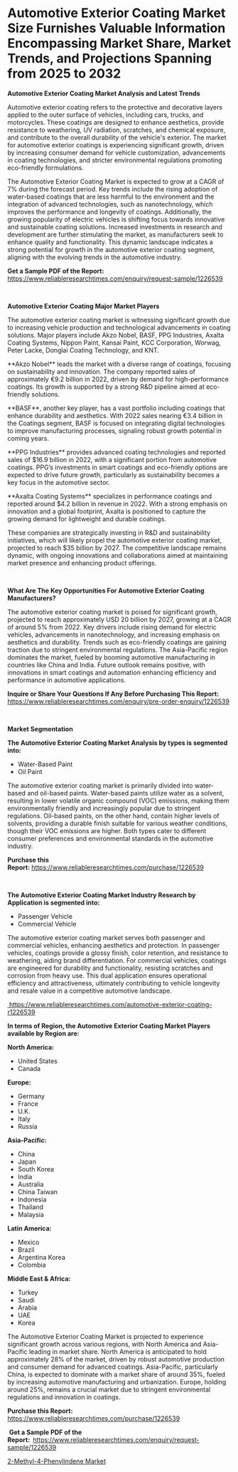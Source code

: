 <p><h1>Automotive Exterior Coating Market Size Furnishes Valuable Information Encompassing Market Share, Market Trends, and Projections Spanning from 2025 to 2032</h1></p><p><strong>Automotive Exterior Coating Market Analysis and Latest Trends</strong></p>
<p><p>Automotive exterior coating refers to the protective and decorative layers applied to the outer surface of vehicles, including cars, trucks, and motorcycles. These coatings are designed to enhance aesthetics, provide resistance to weathering, UV radiation, scratches, and chemical exposure, and contribute to the overall durability of the vehicle's exterior. The market for automotive exterior coatings is experiencing significant growth, driven by increasing consumer demand for vehicle customization, advancements in coating technologies, and stricter environmental regulations promoting eco-friendly formulations.</p><p>The Automotive Exterior Coating Market is expected to grow at a CAGR of 7% during the forecast period. Key trends include the rising adoption of water-based coatings that are less harmful to the environment and the integration of advanced technologies, such as nanotechnology, which improves the performance and longevity of coatings. Additionally, the growing popularity of electric vehicles is shifting focus towards innovative and sustainable coating solutions. Increased investments in research and development are further stimulating the market, as manufacturers seek to enhance quality and functionality. This dynamic landscape indicates a strong potential for growth in the automotive exterior coating segment, aligning with the evolving trends in the automotive industry.</p></p>
<p><strong>Get a Sample PDF of the Report:&nbsp;</strong> <a href="https://www.reliableresearchtimes.com/enquiry/request-sample/1226539?utm_campaign=2006&utm_medium=2&utm_source=Github&utm_content=ia&utm_term=03042025&utm_id=automotive-exterior-coating">https://www.reliableresearchtimes.com/enquiry/request-sample/1226539</a></p>
<p>&nbsp;</p>
<p><strong>Automotive Exterior Coating Major Market Players</strong></p>
<p><p>The automotive exterior coating market is witnessing significant growth due to increasing vehicle production and technological advancements in coating solutions. Major players include Akzo Nobel, BASF, PPG Industries, Axalta Coating Systems, Nippon Paint, Kansai Paint, KCC Corporation, Worwag, Peter Lacke, Donglai Coating Technology, and KNT. </p><p>**Akzo Nobel** leads the market with a diverse range of coatings, focusing on sustainability and innovation. The company reported sales of approximately €9.2 billion in 2022, driven by demand for high-performance coatings. Its growth is supported by a strong R&D pipeline aimed at eco-friendly solutions.</p><p>**BASF**, another key player, has a vast portfolio including coatings that enhance durability and aesthetics. With 2022 sales nearing €3.4 billion in the Coatings segment, BASF is focused on integrating digital technologies to improve manufacturing processes, signaling robust growth potential in coming years.</p><p>**PPG Industries** provides advanced coating technologies and reported sales of $16.9 billion in 2022, with a significant portion from automotive coatings. PPG’s investments in smart coatings and eco-friendly options are expected to drive future growth, particularly as sustainability becomes a key focus in the automotive sector.</p><p>**Axalta Coating Systems** specializes in performance coatings and reported around $4.2 billion in revenue in 2022. With a strong emphasis on innovation and a global footprint, Axalta is positioned to capture the growing demand for lightweight and durable coatings.</p><p>These companies are strategically investing in R&D and sustainability initiatives, which will likely propel the automotive exterior coating market, projected to reach $35 billion by 2027. The competitive landscape remains dynamic, with ongoing innovations and collaborations aimed at maintaining market presence and enhancing product offerings.</p></p>
<p>&nbsp;</p>
<p><strong>What Are The Key Opportunities For Automotive Exterior Coating Manufacturers?</strong></p>
<p><p>The automotive exterior coating market is poised for significant growth, projected to reach approximately USD 20 billion by 2027, growing at a CAGR of around 5% from 2022. Key drivers include rising demand for electric vehicles, advancements in nanotechnology, and increasing emphasis on aesthetics and durability. Trends such as eco-friendly coatings are gaining traction due to stringent environmental regulations. The Asia-Pacific region dominates the market, fueled by booming automotive manufacturing in countries like China and India. Future outlook remains positive, with innovations in smart coatings and automation enhancing efficiency and performance in automotive applications.</p></p>
<p><strong>Inquire or Share Your Questions If Any Before Purchasing This Report:</strong> <a href="https://www.reliableresearchtimes.com/enquiry/pre-order-enquiry/1226539?utm_campaign=2006&utm_medium=2&utm_source=Github&utm_content=ia&utm_term=03042025&utm_id=automotive-exterior-coating">https://www.reliableresearchtimes.com/enquiry/pre-order-enquiry/1226539</a></p>
<p>&nbsp;</p>
<p><strong>Market Segmentation</strong></p>
<p><strong>The Automotive Exterior Coating Market Analysis by types is segmented into:</strong></p>
<p><ul><li>Water-Based Paint</li><li>Oil Paint</li></ul></p>
<p><p>The automotive exterior coating market is primarily divided into water-based and oil-based paints. Water-based paints utilize water as a solvent, resulting in lower volatile organic compound (VOC) emissions, making them environmentally friendly and increasingly popular due to stringent regulations. Oil-based paints, on the other hand, contain higher levels of solvents, providing a durable finish suitable for various weather conditions, though their VOC emissions are higher. Both types cater to different consumer preferences and environmental standards in the automotive industry.</p></p>
<p><strong>Purchase this Report:&nbsp;</strong><a href="https://www.reliableresearchtimes.com/purchase/1226539?utm_campaign=2006&utm_medium=2&utm_source=Github&utm_content=ia&utm_term=03042025&utm_id=automotive-exterior-coating">https://www.reliableresearchtimes.com/purchase/1226539</a></p>
<p>&nbsp;</p>
<p><strong>The Automotive Exterior Coating Market Industry Research by Application is segmented into:</strong></p>
<p><ul><li>Passenger Vehicle</li><li>Commercial Vehicle</li></ul></p>
<p><p>The automotive exterior coating market serves both passenger and commercial vehicles, enhancing aesthetics and protection. In passenger vehicles, coatings provide a glossy finish, color retention, and resistance to weathering, aiding brand differentiation. For commercial vehicles, coatings are engineered for durability and functionality, resisting scratches and corrosion from heavy use. This dual application ensures operational efficiency and attractiveness, ultimately contributing to vehicle longevity and resale value in a competitive automotive landscape.</p></p>
<p><a href="https://www.reliableresearchtimes.com/automotive-exterior-coating-r1226539?utm_campaign=2006&utm_medium=2&utm_source=Github&utm_content=ia&utm_term=03042025&utm_id=automotive-exterior-coating">&nbsp;https://www.reliableresearchtimes.com/automotive-exterior-coating-r1226539</a></p>
<p><strong>In terms of Region, the Automotive Exterior Coating Market Players available by Region are:</strong></p>
<p>
    <p> <strong> North America: </strong>
        <ul>
            <li>United States</li>
            <li>Canada</li>
        </ul>
        </p> 
    <p> <strong> Europe: </strong>
        <ul>
            <li>Germany</li>
            <li>France</li>
            <li>U.K.</li>
            <li>Italy</li>
            <li>Russia</li>
        </ul>
        </p> 
    <p> <strong> Asia-Pacific: </strong>
        <ul>
            <li>China</li>
            <li>Japan</li>
            <li>South Korea</li>
            <li>India</li>
            <li>Australia</li>
            <li>China Taiwan</li>
            <li>Indonesia</li>
            <li>Thailand</li>
            <li>Malaysia</li>
        </ul>
        </p> 
    <p> <strong> Latin America: </strong>
        <ul>
            <li>Mexico</li>
            <li>Brazil</li>
            <li>Argentina Korea</li>
            <li>Colombia</li>
        </ul>
        </p> 
    <p> <strong> Middle East & Africa: </strong>
        <ul>
            <li>Turkey</li>
            <li>Saudi</li>
            <li>Arabia</li>
            <li>UAE</li>
            <li>Korea</li>
        </ul>
    </p>
    </p>
<p><p>The Automotive Exterior Coating Market is projected to experience significant growth across various regions, with North America and Asia-Pacific leading in market share. North America is anticipated to hold approximately 28% of the market, driven by robust automotive production and consumer demand for advanced coatings. Asia-Pacific, particularly China, is expected to dominate with a market share of around 35%, fueled by increasing automotive manufacturing and urbanization. Europe, holding around 25%, remains a crucial market due to stringent environmental regulations and innovation in coatings.</p></p>
<p><strong>Purchase this Report: </strong><a href="https://www.reliableresearchtimes.com/purchase/1226539?utm_campaign=2006&utm_medium=2&utm_source=Github&utm_content=ia&utm_term=03042025&utm_id=automotive-exterior-coating">https://www.reliableresearchtimes.com/purchase/1226539</a></p>
<p>&nbsp;<strong>Get a Sample PDF of the Report:&nbsp;&nbsp;</strong><a href="https://www.reliableresearchtimes.com/enquiry/request-sample/1226539?utm_campaign=2006&utm_medium=2&utm_source=Github&utm_content=ia&utm_term=03042025&utm_id=automotive-exterior-coating">https://www.reliableresearchtimes.com/enquiry/request-sample/1226539</a></p>
<p><strong></strong></p>
<p><p><a href="https://github.com/bmorecock/Market-Research-Report-List-6/blob/main/2-methyl-4-phenylindene-market.md?utm_campaign=2006&utm_medium=2&utm_source=Github&utm_content=ia&utm_term=03042025&utm_id=automotive-exterior-coating">2-Methyl-4-Phenylindene Market</a></p></p>